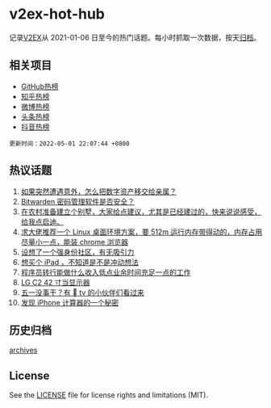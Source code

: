 # v2ex-hot-hub

 记录[V2EX](https://www.v2ex.com/)从 2021-01-06 日至今的热门话题。每小时抓取一次数据，按天[归档](archives)。
 
 ## 相关项目

- [GitHub热榜](https://github.com/lonnyzhang423/github-hot-hub)
- [知乎热榜](https://github.com/lonnyzhang423/zhihu-hot-hub)
- [微博热榜](https://github.com/lonnyzhang423/weibo-hot-hub)
- [头条热榜](https://github.com/lonnyzhang423/toutiao-hot-hub)
- [抖音热榜](https://github.com/lonnyzhang423/douyin-hot-hub)


 `更新时间：2022-05-01 22:07:44 +0800`

## 热议话题

1. [如果突然遭遇意外，怎么把数字资产移交给亲属？](https://www.v2ex.com/t/850319)
1. [Bitwarden 密码管理软件是否安全？](https://www.v2ex.com/t/850294)
1. [在农村准备建立个别墅，大家给点建议，尤其是已经建过的，快来说说感受，给我点启迪。](https://www.v2ex.com/t/850379)
1. [求大佬推荐一个 Linux 桌面环境方案，要 512m 运行内存带得动的，内存占用尽量小一点，能装 chrome 浏览器](https://www.v2ex.com/t/850299)
1. [设想了一个强身份社区，有无吸引力](https://www.v2ex.com/t/850266)
1. [想买个 iPad ，不知道是不是冲动想法](https://www.v2ex.com/t/850278)
1. [程序员转行能做什么收入低点业余时间充足一点的工作](https://www.v2ex.com/t/850303)
1. [LG C2 42 寸当显示器](https://www.v2ex.com/t/850286)
1. [五一没事干？有  tv 的小伙伴们看过来](https://www.v2ex.com/t/850326)
1. [发现 iPhone 计算器的一个秘密](https://www.v2ex.com/t/850381)

## 历史归档

[archives](archives)

## License

See the [LICENSE](LICENSE) file for license rights and limitations (MIT).
